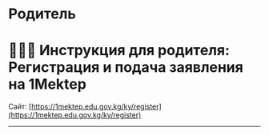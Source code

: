 # Родитель

# 👨‍👩‍👧 Инструкция для родителя: Регистрация и подача заявления на 1Mektep

Сайт: [https://1mektep.edu.gov.kg/ky/register](https://1mektep.edu.gov.kg/ky/register)

---

